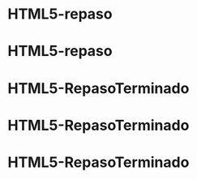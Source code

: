 # HTML5-repaso
# HTML5-repaso
# HTML5-RepasoTerminado
# HTML5-RepasoTerminado
# HTML5-RepasoTerminado
